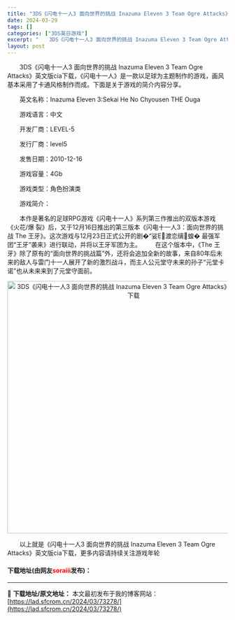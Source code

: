 ```yaml
---
title: "3DS《闪电十一人3 面向世界的挑战 Inazuma Eleven 3 Team Ogre Attacks》英文版cia下载"
date: 2024-03-29
tags: []
categories: ["3DS英日游戏"]
excerpt: "　　3DS《闪电十一人3 面向世界的挑战 Inazuma Eleven 3 Team Ogre Attacks》英文版cia下载，《闪电十一人》是一款以足球为主题制作的游戏，画风基本采用了卡通风格制作而成。下面是关于游戏的简介内容分享。 　　英文名称：Inazuma Eleven 3:Sekai H&hellip;"
layout: post
---
```


 <p>　　3DS《闪电十一人3 面向世界的挑战 Inazuma Eleven 3 Team Ogre Attacks》英文版cia下载，《闪电十一人》是一款以足球为主题制作的游戏，画风基本采用了卡通风格制作而成。下面是关于游戏的简介内容分享。</p> <p>　　英文名称：Inazuma Eleven 3:Sekai He No Chyousen THE Ouga</p> <p>　　游戏语言：中文</p> <p>　　开发厂商：LEVEL-5</p> <p>　　发行厂商：level5</p> <p>　　发售日期：2010-12-16</p> <p>　　游戏容量：4Gb</p> <p>　　游戏类型：角色扮演类</p> <p>　　游戏简介：</p> <p>　　本作是著名的足球RPG游戏《闪电十一人》系列第三作推出的双版本游戏《火花/爆 裂》后，又于12月16日推出的第三版本《闪电十一人3：面向世界的挑战 The 王牙》。这次游戏与12月23日正式公开的剧�&ldquo;娑渡恋缡蝗� 最强军团&ldquo;王牙&rdquo;袭来》进行联动，并将以王牙军团为主。 　　在这个版本中，《The 王牙》除了原有的&ldquo;面向世界的挑战篇&rdquo;外，还将会追加全新的故事，来自80年后未来的敌人与雷门十一人展开了新的激烈战斗，而主人公元堂守未来的孙子&ldquo;元堂卡诺&rdquo;也从未来来到了元堂守面前。</p> <p align="center"><img align="" border="0" src="https://lad.sfcrom.cn/wp-content/uploads/2024/03/20240329_6606329b3c3d7.jpg" width="577" alt="3DS《闪电十一人3 面向世界的挑战 Inazuma Eleven 3 Team Ogre Attacks》英文版cia下载" /></p> <p>　　以上就是《闪电十一人3 面向世界的挑战 Inazuma Eleven 3 Team Ogre Attacks》英文版cia下载，更多内容请持续关注游戏年轮</p> <p><h4>下载地址(由网友<font color="red">soraiii</font>发布)：</h4></p> 

---
📖 **下载地址/原文地址：** 本文最初发布于我的博客网站：[https://lad.sfcrom.cn/2024/03/73278/](https://lad.sfcrom.cn/2024/03/73278/)
